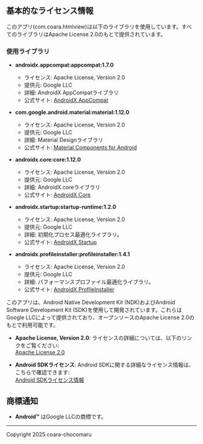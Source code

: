## 基本的なライセンス情報
このアプリ(com.coara.htmlview)は以下のライブラリを使用しています。すべてのライブラリはApache License 2.0のもとで提供されています。

### 使用ライブラリ
- **androidx.appcompat:appcompat:1.7.0**  
  - ライセンス: Apache License, Version 2.0  
  - 提供元: Google LLC  
  - 詳細: AndroidX AppCompatライブラリ  
  - 公式サイト: [AndroidX AppCompat](https://developer.android.com/jetpack/androidx/releases/appcompat)

- **com.google.android.material:material:1.12.0**  
  - ライセンス: Apache License, Version 2.0  
  - 提供元: Google LLC  
  - 詳細: Material Designライブラリ
  - 公式サイト: [Material Components for Android](https://m2.material.io/develop/android)

- **androidx.core:core:1.12.0**  
  - ライセンス: Apache License, Version 2.0  
  - 提供元: Google LLC  
  - 詳細: AndroidX.coreライブラリ
  - 公式サイト: [AndroidX Core](https://developer.android.com/jetpack/androidx/releases/core)

- **androidx.startup:startup-runtime:1.2.0**  
  - ライセンス: Apache License, Version 2.0  
  - 提供元: Google LLC  
  - 詳細: 初期化プロセス最適化ライブラリ。  
  - 公式サイト: [AndroidX Startup](https://developer.android.com/jetpack/androidx/releases/startup)

- **androidx.profileinstaller:profileinstaller:1.4.1**  
  - ライセンス: Apache License, Version 2.0  
  - 提供元: Google LLC  
  - 詳細: パフォーマンスプロファイル最適化ライブラリ。  
  - 公式サイト: [AndroidX ProfileInstaller](https://developer.android.com/jetpack/androidx/releases/profileinstaller)

このアプリは、Android Native Development Kit (NDK)およびAndroid Software Development Kit (SDK)を使用して開発されています。これらはGoogle LLCによって提供されており、オープンソースのApache License 2.0のもとで利用可能です。

- **Apache License, Version 2.0**: ライセンスの詳細については、以下のリンクをご覧ください:  
  [Apache License 2.0](http://www.apache.org/licenses/LICENSE-2.0)

- **Android SDKライセンス**: Android SDKに関する詳細なライセンス情報は、こちらで確認できます:  
  [Android SDKライセンス情報](https://developer.android.com/license)

## 商標通知
- **Android™** はGoogle LLCの商標です。

---
Copyright 2025 coara-chocomaru
